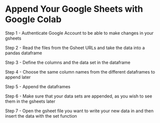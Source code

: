 # Append Your Google Sheets with Google Colab

Step 1 - Authenticate Google Account to be able to make changes in your gsheets

Step 2 - Read the files from the Gsheet URLs and take the data into a pandas dataframe

Step 3 - Define the columns and the data set in the dataframe

Step 4 - Choose the same column names from the different dataframes to append later

Step 5 - Append the dataframes

Step 6 - Make sure that your data sets are appended, as you wish to see them in the gsheets later

Step 7 - Open the gsheet file you want to write your new data in and then insert the data with the set function
